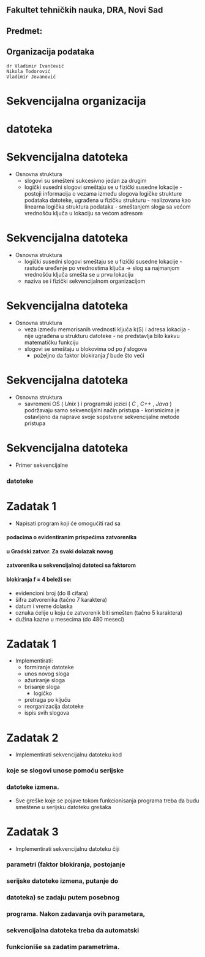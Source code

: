 ## Fakultet tehničkih nauka, DRA, Novi Sad

## Predmet:

## Organizacija podataka

```
dr Vladimir Ivančević
Nikola Todorović
Vladimir Jovanović
```

# Sekvencijalna organizacija

# datoteka


# Sekvencijalna datoteka

- Osnovna struktura
    - slogovi su smešteni sukcesivno jedan za drugim
    - logički susedni slogovi smeštaju se u fizički
       susedne lokacije
          - postoji informacija o vezama između slogova logičke
             strukture podataka datoteke, ugrađena u fizičku
             strukturu
          - realizovana kao linearna logička struktura podataka
             - smeštanjem sloga sa većom vrednošću ključa u lokaciju sa
                većom adresom


# Sekvencijalna datoteka

- Osnovna struktura
    - logički susedni slogovi smeštaju se u fizički
       susedne lokacije
          - rastuće uređenje po vrednostima ključa -> slog sa
             najmanjom vrednošću ključa smešta se u prvu
             lokaciju
    - naziva se i fizički sekvencijalnom organizacijom


# Sekvencijalna datoteka

- Osnovna struktura
    - veza između memorisanih vrednosti ključa
       k(S) i adresa lokacija
          - nije ugrađena u strukturu datoteke
          - ne predstavlja bilo kakvu matematičku funkciju
    - slogovi se smeštaju u blokovima od po _f_ slogova
       - poželjno da faktor blokiranja _f_ bude što veći


# Sekvencijalna datoteka

- Osnovna struktura
    - savremeni OS ( _Unix_ ) i programski jezici ( _C_ , _C++_ ,
       _Java_ ) podržavaju samo sekvencijalni način
       pristupa
          - korisnicima je ostavljeno da naprave svoje sopstvene
             sekvencijalne metode pristupa


# Sekvencijalna datoteka

- Primer sekvencijalne

### datoteke


# Zadatak 1

- Napisati program koji će omogućiti rad sa

#### podacima o evidentiranim prispećima zatvorenika

#### u Gradski zatvor. Za svaki dolazak novog

#### zatvorenika u sekvencijalnoj datoteci sa faktorom

#### blokiranja f = 4 beleži se:

- evidencioni broj (do 8 cifara)
- šifra zatvorenika (tačno 7 karaktera)
- datum i vreme dolaska
- oznaka ćelije u koju će zatvorenik biti smešten (tačno 5
    karaktera)
- dužina kazne u mesecima (do 480 meseci)


# Zadatak 1

- Implementirati:
    - formiranje datoteke
    - unos novog sloga
    - ažuriranje sloga
    - brisanje sloga
       - logičko
    - pretraga po ključu
    - reorganizacija datoteke
    - ispis svih slogova


# Zadatak 2

- Implementirati sekvencijalnu datoteku kod

### koje se slogovi unose pomoću serijske

### datoteke izmena.

- Sve greške koje se pojave tokom funkcionisanja
    programa treba da budu smeštene u serijsku
    datoteku grešaka


# Zadatak 3

- Implementirati sekvencijalnu datoteku čiji

### parametri (faktor blokiranja, postojanje

### serijske datoteke izmena, putanje do

### datoteka) se zadaju putem posebnog

### programa. Nakon zadavanja ovih parametara,

### sekvencijalna datoteka treba da automatski

### funkcioniše sa zadatim parametrima.


